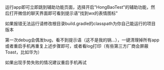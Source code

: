 运行app即可立即跳到辅助功能页面，选择开启"HongBaoTest"的辅助功能，然后打开微信的聊天界面即可看到提示语"找到wx的表情图标"

如果报错无法运行请修改根目录build.gradle的classpath为你自己能运行的项目版本

第一次debug会偶发bug，看不到提示语（这不是我的锅...），一键清理掉所有app或者重启手机再重复上述步骤即可，或者看log打印（有些第三方厂商会屏蔽Toast，比如华为）

如果出现手势失败的情况建议重启手机再试